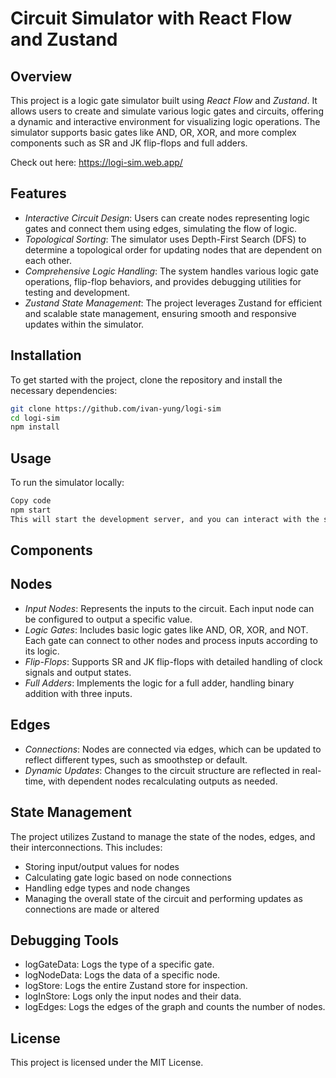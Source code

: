 # Circuit Simulator with React Flow and Zustand

## Overview

This project is a logic gate simulator built using *React Flow* and *Zustand*. It allows users to create and simulate various logic gates and circuits, offering a dynamic and interactive environment for visualizing logic operations. The simulator supports basic gates like AND, OR, XOR, and more complex components such as SR and JK flip-flops and full adders.

Check out here:
https://logi-sim.web.app/

## Features

- *Interactive Circuit Design*: Users can create nodes representing logic gates and connect them using edges, simulating the flow of logic.
- *Topological Sorting*: The simulator uses Depth-First Search (DFS) to determine a topological order for updating nodes that are dependent on each other.
- *Comprehensive Logic Handling*: The system handles various logic gate operations, flip-flop behaviors, and provides debugging utilities for testing and development.
- *Zustand State Management*: The project leverages Zustand for efficient and scalable state management, ensuring smooth and responsive updates within the simulator.

## Installation

To get started with the project, clone the repository and install the necessary dependencies:

```bash
git clone https://github.com/ivan-yung/logi-sim
cd logi-sim
npm install
```
## Usage

To run the simulator locally:

```bash
Copy code
npm start
This will start the development server, and you can interact with the simulator via your browser at http://localhost:3000.
```

## Components
## Nodes
- *Input Nodes*: Represents the inputs to the circuit. Each input node can be configured to output a specific value.
- *Logic Gates*: Includes basic logic gates like AND, OR, XOR, and NOT. Each gate can connect to other nodes and process inputs according to its logic.
- *Flip-Flops*: Supports SR and JK flip-flops with detailed handling of clock signals and output states.
- *Full Adders*: Implements the logic for a full adder, handling binary addition with three inputs.
## Edges
- *Connections*: Nodes are connected via edges, which can be updated to reflect different types, such as smoothstep or default.
- *Dynamic Updates*: Changes to the circuit structure are reflected in real-time, with dependent nodes recalculating outputs as needed.

## State Management
The project utilizes Zustand to manage the state of the nodes, edges, and their interconnections. This includes:

- Storing input/output values for nodes
- Calculating gate logic based on node connections
- Handling edge types and node changes
- Managing the overall state of the circuit and performing updates as connections are made or altered

## Debugging Tools
- logGateData: Logs the type of a specific gate.
- logNodeData: Logs the data of a specific node.
- logStore: Logs the entire Zustand store for inspection.
- logInStore: Logs only the input nodes and their data.
- logEdges: Logs the edges of the graph and counts the number of nodes.

## License
This project is licensed under the MIT License.
